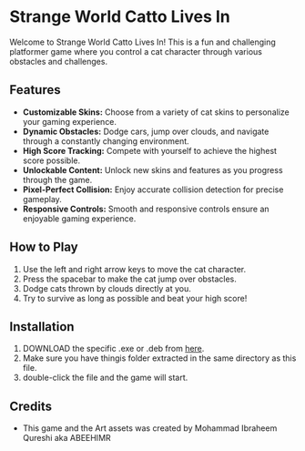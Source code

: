 # Strange World Catto Lives In

Welcome to Strange World Catto Lives In! This is a fun and challenging platformer game where you control a cat character through various obstacles and challenges.

## Features

- **Customizable Skins:** Choose from a variety of cat skins to personalize your gaming experience.
- **Dynamic Obstacles:** Dodge cars, jump over clouds, and navigate through a constantly changing environment.
- **High Score Tracking:** Compete with yourself to achieve the highest score possible.
- **Unlockable Content:** Unlock new skins and features as you progress through the game.
- **Pixel-Perfect Collision:** Enjoy accurate collision detection for precise gameplay.
- **Responsive Controls:** Smooth and responsive controls ensure an enjoyable gaming experience.

## How to Play

1. Use the left and right arrow keys to move the cat character.
2. Press the spacebar to make the cat jump over obstacles.
3. Dodge cats thrown by clouds directly at you.
4. Try to survive as long as possible and beat your high score!

## Installation

1. DOWNLOAD the specific .exe or .deb from [here](https://github.com/Abeehimr/Strange-World-Catto-Lives-In/releases/tag/v1).
2. Make sure you have thingis folder extracted in the same directory as this file.
3. double-click the file and the game will start.

## Credits

- This game and the Art assets was created by Mohammad Ibraheem Qureshi aka ABEEHIMR
